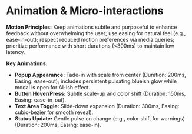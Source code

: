 # Animation & Micro-interactions

**Motion Principles:** Keep animations subtle and purposeful to enhance feedback without overwhelming the user; use easing for natural feel (e.g., ease-in-out); respect reduced motion preferences via media queries; prioritize performance with short durations (<300ms) to maintain low latency.

**Key Animations:**
- **Popup Appearance:** Fade-in with scale from center (Duration: 200ms, Easing: ease-out); includes persistent pulsating blueish glow while modal is open for AI-ish effect.
- **Button Hover/Press:** Subtle scale-up and color shift (Duration: 150ms, Easing: ease-in-out).
- **Text Area Toggle:** Slide-down expansion (Duration: 300ms, Easing: cubic-bezier for smooth reveal).
- **Status Update:** Gentle pulse on change (e.g., color shift for warnings) (Duration: 200ms, Easing: ease-in).
